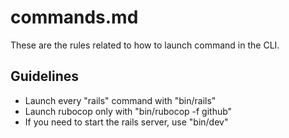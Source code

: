 # commands.md

These are the rules related to how to launch command in the CLI.

## Guidelines

- Launch every "rails" command with "bin/rails"
- Launch rubocop only with "bin/rubocop -f github"
- If you need to start the rails server, use "bin/dev"
